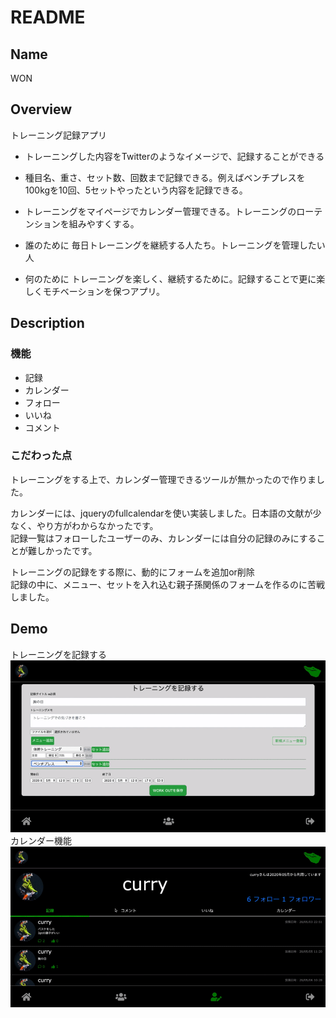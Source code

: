 # README
## Name
WON

## Overview
トレーニング記録アプリ

-  トレーニングした内容をTwitterのようなイメージで、記録することができる

-  種目名、重さ、セット数、回数まで記録できる。例えばベンチプレスを100kgを10回、5セットやったという内容を記録できる。

-  トレーニングをマイページでカレンダー管理できる。トレーニングのローテンションを組みやすくする。

- 誰のために
毎日トレーニングを継続する人たち。トレーニングを管理したい人

- 何のために
トレーニングを楽しく、継続するために。記録することで更に楽しくモチベーションを保つアプリ。

## Description
### 機能
-  記録
- カレンダー
- フォロー
- いいね
- コメント

### こだわった点
トレーニングをする上で、カレンダー管理できるツールが無かったので作りました。  
  
カレンダーには、jqueryのfullcalendarを使い実装しました。日本語の文献が少なく、やり方がわからなかったです。  
記録一覧はフォローしたユーザーのみ、カレンダーには自分の記録のみにすることが難しかったです。  
  
トレーニングの記録をする際に、動的にフォームを追加or削除  
記録の中に、メニュー、セットを入れ込む親子孫関係のフォームを作るのに苦戦しました。


## Demo
トレーニングを記録する
<img src="app/assets/images/demo.gif">
カレンダー機能
<img src="app/assets/images/demo2.gif">

